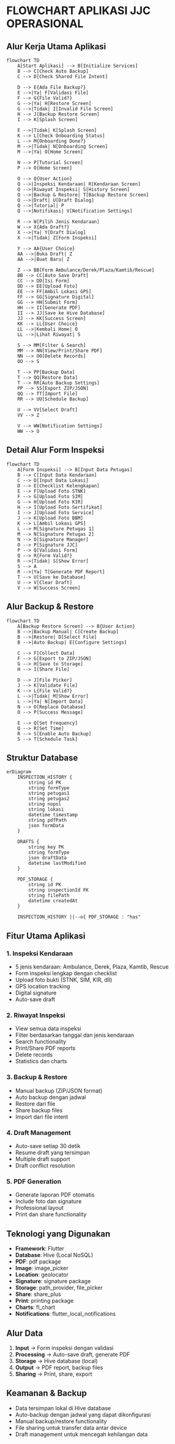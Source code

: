 # FLOWCHART APLIKASI JJC OPERASIONAL

## Alur Kerja Utama Aplikasi

```mermaid
flowchart TD
    A[Start Aplikasi] --> B[Initialize Services]
    B --> C[Check Auto Backup]
    C --> D[Check Shared File Intent]
    
    D --> E{Ada File Backup?}
    E -->|Ya| F[Validasi File]
    F --> G{File Valid?}
    G -->|Ya| H[Restore Screen]
    G -->|Tidak| I[Invalid File Screen]
    H --> J[Backup Restore Screen]
    I --> K[Splash Screen]
    
    E -->|Tidak| K[Splash Screen]
    K --> L[Check Onboarding Status]
    L --> M{Onboarding Done?}
    M -->|Tidak| N[Onboarding Screen]
    M -->|Ya| O[Home Screen]
    
    N --> P[Tutorial Screen]
    P --> O[Home Screen]
    
    O --> Q{User Action}
    Q -->|Inspeksi Kendaraan| R[Kendaraan Screen]
    Q -->|Riwayat Inspeksi| S[History Screen]
    Q -->|Backup & Restore| T[Backup Restore Screen]
    Q -->|Draft| U[Draft Dialog]
    Q -->|Tutorial| P
    Q -->|Notifikasi| V[Notification Settings]
    
    R --> W[Pilih Jenis Kendaraan]
    W --> X{Ada Draft?}
    X -->|Ya| Y[Draft Dialog]
    X -->|Tidak| Z[Form Inspeksi]
    
    Y --> AA{User Choice}
    AA -->|Buka Draft| Z
    AA -->|Buat Baru| Z
    
    Z --> BB[Form Ambulance/Derek/Plaza/Kamtib/Rescue]
    BB --> CC[Auto Save Draft]
    CC --> DD[Isi Form]
    DD --> EE[Upload Foto]
    EE --> FF[Ambil Lokasi GPS]
    FF --> GG[Signature Digital]
    GG --> HH[Submit Form]
    HH --> II[Generate PDF]
    II --> JJ[Save ke Hive Database]
    JJ --> KK[Success Screen]
    KK --> LL{User Choice}
    LL -->|Kembali Home| O
    LL -->|Lihat Riwayat| S
    
    S --> MM[Filter & Search]
    MM --> NN[View/Print/Share PDF]
    NN --> OO[Delete Records]
    OO --> S
    
    T --> PP[Backup Data]
    T --> QQ[Restore Data]
    T --> RR[Auto Backup Settings]
    PP --> SS[Export ZIP/JSON]
    QQ --> TT[Import File]
    RR --> UU[Schedule Backup]
    
    U --> VV[Select Draft]
    VV --> Z
    
    V --> WW[Notification Settings]
    WW --> O
```

## Detail Alur Form Inspeksi

```mermaid
flowchart TD
    A[Form Inspeksi] --> B[Input Data Petugas]
    B --> C[Input Data Kendaraan]
    C --> D[Input Data Lokasi]
    D --> E[Checklist Kelengkapan]
    E --> F[Upload Foto STNK]
    F --> G[Upload Foto SIM]
    G --> H[Upload Foto KIR]
    H --> I[Upload Foto Sertifikat]
    I --> J[Upload Foto Service]
    J --> K[Upload Foto BBM]
    K --> L[Ambil Lokasi GPS]
    L --> M[Signature Petugas 1]
    M --> N[Signature Petugas 2]
    N --> O[Signature Manager]
    O --> P[Signature JJC]
    P --> Q[Validasi Form]
    Q --> R{Form Valid?}
    R -->|Tidak| S[Show Error]
    S --> A
    R -->|Ya| T[Generate PDF Report]
    T --> U[Save ke Database]
    U --> V[Clear Draft]
    V --> W[Success Screen]
```

## Alur Backup & Restore

```mermaid
flowchart TD
    A[Backup Restore Screen] --> B{User Action}
    B -->|Backup Manual| C[Create Backup]
    B -->|Restore| D[Select File]
    B -->|Auto Backup| E[Configure Settings]
    
    C --> F[Collect Data]
    F --> G[Export to ZIP/JSON]
    G --> H[Save to Storage]
    H --> I[Share File]
    
    D --> J[File Picker]
    J --> K[Validate File]
    K --> L{File Valid?}
    L -->|Tidak| M[Show Error]
    L -->|Ya| N[Import Data]
    N --> O[Replace Database]
    O --> P[Success Message]
    
    E --> Q[Set Frequency]
    Q --> R[Set Time]
    R --> S[Enable Auto Backup]
    S --> T[Schedule Task]
```

## Struktur Database

```mermaid
erDiagram
    INSPECTION_HISTORY {
        string id PK
        string formType
        string petugas1
        string petugas2
        string nopol
        string lokasi
        datetime timestamp
        string pdfPath
        json formData
    }
    
    DRAFTS {
        string key PK
        string formType
        json draftData
        datetime lastModified
    }
    
    PDF_STORAGE {
        string id PK
        string inspectionId FK
        string filePath
        datetime createdAt
    }
    
    INSPECTION_HISTORY ||--o{ PDF_STORAGE : "has"
```

## Fitur Utama Aplikasi

### 1. **Inspeksi Kendaraan**
- 5 jenis kendaraan: Ambulance, Derek, Plaza, Kamtib, Rescue
- Form inspeksi lengkap dengan checklist
- Upload foto bukti (STNK, SIM, KIR, dll)
- GPS location tracking
- Digital signature
- Auto-save draft

### 2. **Riwayat Inspeksi**
- View semua data inspeksi
- Filter berdasarkan tanggal dan jenis kendaraan
- Search functionality
- Print/Share PDF reports
- Delete records
- Statistics dan charts

### 3. **Backup & Restore**
- Manual backup (ZIP/JSON format)
- Auto backup dengan jadwal
- Restore dari file
- Share backup files
- Import dari file intent

### 4. **Draft Management**
- Auto-save setiap 30 detik
- Resume draft yang tersimpan
- Multiple draft support
- Draft conflict resolution

### 5. **PDF Generation**
- Generate laporan PDF otomatis
- Include foto dan signature
- Professional layout
- Print dan share functionality

## Teknologi yang Digunakan

- **Framework**: Flutter
- **Database**: Hive (Local NoSQL)
- **PDF**: pdf package
- **Image**: image_picker
- **Location**: geolocator
- **Signature**: signature package
- **Storage**: path_provider, file_picker
- **Share**: share_plus
- **Print**: printing package
- **Charts**: fl_chart
- **Notifications**: flutter_local_notifications

## Alur Data

1. **Input** → Form inspeksi dengan validasi
2. **Processing** → Auto-save draft, generate PDF
3. **Storage** → Hive database (local)
4. **Output** → PDF report, backup files
5. **Sharing** → Print, share, export

## Keamanan & Backup

- Data tersimpan lokal di Hive database
- Auto-backup dengan jadwal yang dapat dikonfigurasi
- Manual backup/restore functionality
- File sharing untuk transfer data antar device
- Draft management untuk mencegah kehilangan data
